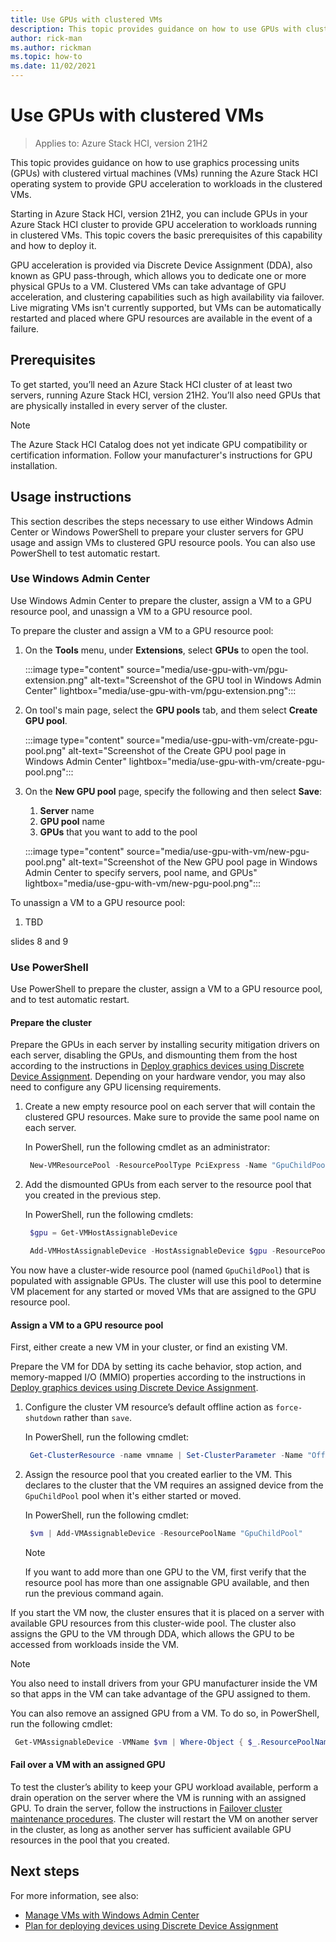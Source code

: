 ```yaml
---
title: Use GPUs with clustered VMs
description: This topic provides guidance on how to use GPUs with clustered virtual machines (VMs) running the Azure Stack HCI operating system to provide GPU acceleration to workloads in the clustered VMs.
author: rick-man
ms.author: rickman
ms.topic: how-to
ms.date: 11/02/2021
---
```


# Use GPUs with clustered VMs

>Applies to: Azure Stack HCI, version 21H2

This topic provides guidance on how to use graphics processing units (GPUs) with clustered virtual machines (VMs) running the Azure Stack HCI operating system to provide GPU acceleration to workloads in the clustered VMs.

Starting in Azure Stack HCI, version 21H2, you can include GPUs in your Azure Stack HCI cluster to provide GPU acceleration to workloads running in clustered VMs. This topic covers the basic prerequisites of this capability and how to deploy it.

GPU acceleration is provided via Discrete Device Assignment (DDA), also known as GPU pass-through, which allows you to dedicate one or more physical GPUs to a VM. Clustered VMs can take advantage of GPU acceleration, and clustering capabilities such as high availability via failover. Live migrating VMs isn't currently supported, but VMs can be automatically restarted and placed where GPU resources are available in the event of a failure.

## Prerequisites
To get started, you’ll need an Azure Stack HCI cluster of at least two servers, running Azure Stack HCI, version 21H2. You’ll also need GPUs that are physically installed in every server of the cluster.

   >[!NOTE]
   > The Azure Stack HCI Catalog does not yet indicate GPU compatibility or certification information. Follow your manufacturer's instructions for GPU installation.

## Usage instructions
This section describes the steps necessary to use either Windows Admin Center or Windows PowerShell to prepare your cluster servers for GPU usage and assign VMs to clustered GPU resource pools. You can also use PowerShell to test automatic restart.

### Use Windows Admin Center
Use Windows Admin Center to prepare the cluster, assign a VM to a GPU resource pool, and unassign a VM to a GPU resource pool.

To prepare the cluster and assign a VM to a GPU resource pool:
1. On the **Tools** menu, under **Extensions**, select **GPUs** to open the tool.

   :::image type="content" source="media/use-gpu-with-vm/pgu-extension.png" alt-text="Screenshot of the GPU tool in Windows Admin Center" lightbox="media/use-gpu-with-vm/pgu-extension.png":::

1. On tool's main page, select the **GPU pools** tab, and them select **Create GPU pool**.

   :::image type="content" source="media/use-gpu-with-vm/create-pgu-pool.png" alt-text="Screenshot of the Create GPU pool page in Windows Admin Center" lightbox="media/use-gpu-with-vm/create-pgu-pool.png":::

1. On the **New GPU pool** page, specify the following and then select **Save**:
   1. **Server** name
   1. **GPU pool** name
   1. **GPUs** that you want to add to the pool

   :::image type="content" source="media/use-gpu-with-vm/new-pgu-pool.png" alt-text="Screenshot of the New GPU pool page in Windows Admin Center to specify servers, pool name, and GPUs" lightbox="media/use-gpu-with-vm/new-pgu-pool.png":::





To unassign a VM to a GPU resource pool:
1. TBD

slides 8 and 9






### Use PowerShell
Use PowerShell to prepare the cluster, assign a VM to a GPU resource pool, and to test automatic restart.

#### Prepare the cluster
Prepare the GPUs in each server by installing security mitigation drivers on each server, disabling the GPUs, and dismounting them from the host according to the instructions in [Deploy graphics devices using Discrete Device Assignment](/windows-server/virtualization/hyper-v/deploy/deploying-graphics-devices-using-dda). Depending on your hardware vendor, you may also need to configure any GPU licensing requirements.

1. Create a new empty resource pool on each server that will contain the clustered GPU resources. Make sure to provide the same pool name on each server.

    In PowerShell, run the following cmdlet as an administrator:

   ```PowerShell
    New-VMResourcePool -ResourcePoolType PciExpress -Name "GpuChildPool"
   ```

1. Add the dismounted GPUs from each server to the resource pool that you created in the previous step.

    In PowerShell, run the following cmdlets:

   ```PowerShell
    $gpu = Get-VMHostAssignableDevice
   ```

   ```PowerShell
    Add-VMHostAssignableDevice -HostAssignableDevice $gpu -ResourcePoolName "GpuChildPool"
   ```

You now have a cluster-wide resource pool (named `GpuChildPool`) that is populated with assignable GPUs. The cluster will use this pool to determine VM placement for any started or moved VMs that are assigned to the GPU resource pool.

#### Assign a VM to a GPU resource pool
First, either create a new VM in your cluster, or find an existing VM.

Prepare the VM for DDA by setting its cache behavior, stop action, and memory-mapped I/O (MMIO) properties according to the instructions in [Deploy graphics devices using Discrete Device Assignment](/windows-server/virtualization/hyper-v/deploy/deploying-graphics-devices-using-dda).

1. Configure the cluster VM resource’s default offline action as `force-shutdown` rather than `save`.

    In PowerShell, run the following cmdlet:

   ```PowerShell
    Get-ClusterResource -name vmname | Set-ClusterParameter -Name "OfflineAction" -Value 3
   ```

1. Assign the resource pool that you created earlier to the VM. This declares to the cluster that the VM requires an assigned device from the `GpuChildPool` pool when it's either started or moved.

    In PowerShell, run the following cmdlet:

   ```PowerShell
    $vm | Add-VMAssignableDevice -ResourcePoolName "GpuChildPool"
   ```

   >[!NOTE]
   > If you want to add more than one GPU to the VM, first verify that the resource pool has more than one assignable GPU available, and then run the previous command again.

If you start the VM now, the cluster ensures that it is placed on a server with available GPU resources from this cluster-wide pool. The cluster also assigns the GPU to the VM through DDA, which allows the GPU to be accessed from workloads inside the VM.

   >[!NOTE]
   > You also need to install drivers from your GPU manufacturer inside the VM so that apps in the VM can take advantage of the GPU assigned to them.

You can also remove an assigned GPU from a VM. To do so, in PowerShell, run the following cmdlet:

   ```PowerShell
    Get-VMAssignableDevice -VMName $vm | Where-Object { $_.ResourcePoolName -eq "GpuChildPool" } | Remove-VMAssignableDevice
   ```

#### Fail over a VM with an assigned GPU
To test the cluster’s ability to keep your GPU workload available, perform a drain operation on the server where the VM is running with an assigned GPU. To drain the server, follow the instructions in [Failover cluster maintenance procedures](maintain-servers.md). The cluster will restart the VM on another server in the cluster, as long as another server has sufficient available GPU resources in the pool that you created.

## Next steps
For more information, see also:
- [Manage VMs with Windows Admin Center](vm.md)
- [Plan for deploying devices using Discrete Device Assignment](/windows-server/virtualization/hyper-v/plan/plan-for-deploying-devices-using-discrete-device-assignment)

